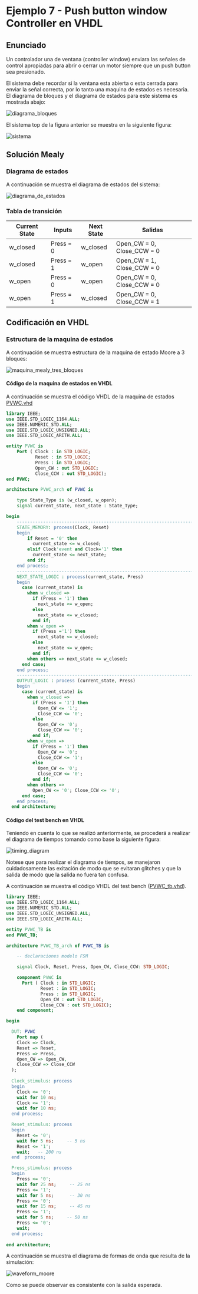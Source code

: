 # Ejemplo 7 - Push button window Controller en VHDL #

## Enunciado ##

Un controlador una de ventana (controller window) enviara las señales de control apropiadas para abrir o cerrar un motor siempre que un push button sea presionado. 

El sistema debe recordar si la ventana esta abierta o esta cerrada para enviar la señal correcta, por lo tanto una maquina de estados es necesaria. El diagrama de bloques y el diagrama de estados para este sistema es mostrada abajo:

![diagrama_bloques](diagrama_bloques.jpg)

El sistema top de la figura anterior se muestra en la siguiente figura:

![sistema](sistema.jpg)

## Solución Mealy ##

### Diagrama de estados ###

A continuación se muestra el diagrama de estados del sistema:

![diagrama_de_estados](diagrama_de_estados.jpg)

### Tabla de transición ###

| Current State | Inputs | Next State | Salidas |
|-|-|-|-|
| w_closed | Press = 0 | w_closed | Open_CW = 0, Close_CCW = 0 |
| w_closed | Press = 1 | w_open | Open_CW = 1, Close_CCW = 0 |
| w_open | Press = 0 | w_open | Open_CW = 0, Close_CCW = 0 |
| w_open | Press = 1 | w_closed | Open_CW = 0, Close_CCW = 1 |

## Codificación en VHDL ##

### Estructura de la maquina de estados ###

A continuación se muestra estructura de la maquina de estado Moore a 3 bloques:

![maquina_mealy_tres_bloques](maquina_mealy_tres_bloques.jpg)

#### Código de la maquina de estados en VHDL ####

A continuación se muestra el código VHDL de la maquina de estados [PVWC.vhd](PVWC.vhd)

```vhdl
library IEEE;
use IEEE.STD_LOGIC_1164.ALL;
use IEEE.NUMERIC_STD.ALL; 
use IEEE.STD_LOGIC_UNSIGNED.ALL;
use IEEE.STD_LOGIC_ARITH.ALL;

entity PVWC is
    Port ( Clock : in STD_LOGIC;
           Reset : in STD_LOGIC;
           Press : in STD_LOGIC;
           Open_CW : out STD_LOGIC;
           Close_CCW : out STD_LOGIC);
end PVWC;

architecture PVWC_arch of PVWC is

    type State_Type is (w_closed, w_open);
    signal current_state, next_state : State_Type;

begin
    -------------------------------------------------------------------
    STATE_MEMORY: process(Clock, Reset)
    begin
        if Reset = '0' then
          current_state <= w_closed;        
        elsif Clock'event and Clock='1' then
          current_state <= next_state;            
        end if;
    end process;
    -------------------------------------------------------------------
    NEXT_STATE_LOGIC : process(current_state, Press)
    begin
      case (current_state) is
        when w_closed => 
          if (Press = '1') then
            next_state <= w_open;
          else
            next_state <= w_closed;
          end if;
        when w_open => 
          if (Press ='1') then
            next_state <= w_closed;
          else
            next_state <= w_open;
          end if;
        when others => next_state <= w_closed;
      end case;
    end process;
    -------------------------------------------------------------------
    OUTPUT_LOGIC : process (current_state, Press)
    begin
      case (current_state) is
        when w_closed => 
          if (Press = '1') then
            Open_CW <= '1'; 
            Close_CCW <= '0';
          else
            Open_CW <= '0'; 
            Close_CCW <= '0';
          end if;
        when w_open => 
          if (Press = '1') then
            Open_CW <= '0'; 
            Close_CCW <= '1';
          else
            Open_CW <= '0'; 
            Close_CCW <= '0';
          end if;
        when others => 
          Open_CW <= '0'; Close_CCW <= '0';
      end case;
    end process;    
  end architecture;
```

#### Código del test bench en VHDL ####

Teniendo en cuenta lo que se realizó anteriormente, se procederá a realizar el diagrama de tiempos tomando como base la siguiente figura:

![timing_diagram](timing_diagram.jpg)

Notese que para realizar el diagrama de tiempos, se manejaron cuidadosamente las exitación de modo que se evitaran glitches y que la salida de modo que la salida no fuera tan confusa.

A continuación se muestra el código VHDL del test bench ([PVWC_tb.vhd](PVWC_tb.vhd)).

```vhdl
library IEEE;
use IEEE.STD_LOGIC_1164.ALL;
use IEEE.NUMERIC_STD.ALL; 
use IEEE.STD_LOGIC_UNSIGNED.ALL;
use IEEE.STD_LOGIC_ARITH.ALL;

entity PVWC_TB is
end PVWC_TB;

architecture PVWC_TB_arch of PVWC_TB is

    -- declaraciones modelo FSM

    signal Clock, Reset, Press, Open_CW, Close_CCW: STD_LOGIC;   

    component PVWC is
      Port ( Clock : in STD_LOGIC;
             Reset : in STD_LOGIC;
             Press : in STD_LOGIC;
             Open_CW : out STD_LOGIC;
             Close_CCW : out STD_LOGIC);
    end component;

begin

  DUT: PVWC
	Port map (
    Clock => Clock,
    Reset => Reset,
    Press => Press,
    Open_CW => Open_CW,
    Close_CCW => Close_CCW
  );
  
  Clock_stimulus: process
  begin
    Clock <= '0';
    wait for 10 ns;
    Clock <= '1';
    wait for 10 ns;
  end process;

  Reset_stimulus: process
  begin
    Reset <= '0';
    wait for 5 ns;     -- 5 ns
    Reset <= '1';
    wait;   -- 200 ns  
  end  process;

  Press_stimulus: process
  begin
    Press <= '0';
    wait for 25 ns;     -- 25 ns    
    Press <= '1';
    wait for 5 ns;      -- 30 ns    
    Press <= '0';
    wait for 15 ns;     -- 45 ns    
    Press <= '1';
    wait for 5 ns;     -- 50 ns    
    Press <= '0';
    wait;
  end process;
   
end architecture;
```

A continuación se muestra el diagrama de formas de onda que resulta de la simulación:

![waveform_moore](waveform.jpg)

Como se puede observar es consistente con la salida esperada.

